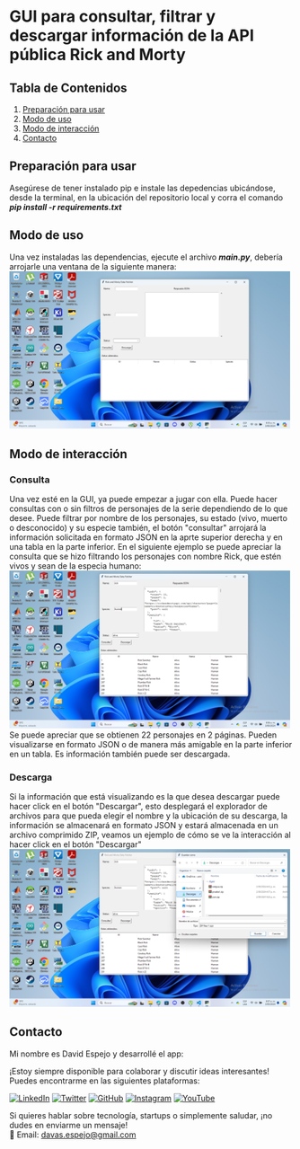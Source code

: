 # GUI para consultar, filtrar y descargar información de la API pública Rick and Morty
## Tabla de Contenidos

1. [Preparación para usar](#Preparación)
2. [Modo de uso](#Uso)
3. [Modo de interacción](#Interacción)
6. [Contacto](#Contacto)
## Preparación para usar
Asegúrese de tener instalado pip e instale las depedencias ubicándose, desde la terminal, en la ubicación del repositorio local y corra el comando ***pip install -r requirements.txt***

## Modo de uso
Una vez instaladas las dependencias, ejecute el archivo ***main.py***, debería arrojarle una ventana de la siguiente manera:
<img src="https://github.com/Davases22/Rick-Morty_API/blob/master/img/img_1.png" width="500"/>

## Modo de interacción
### Consulta
Una vez esté en la GUI, ya puede empezar a jugar con ella. Puede hacer consultas con o sin filtros de personajes de la serie dependiendo de lo que desee. Puede filtrar por nombre de los personajes, su estado (vivo, muerto o desconocido) y su especie también, el botón "consultar" arrojará la información solicitada en formato JSON en la aprte superior derecha y en una tabla en la parte inferior. En el siguiente ejemplo se puede apreciar la consulta que se hizo filtrando los personajes con nombre Rick, que estén vivos y sean de la especia humano:
<img src="https://github.com/Davases22/Rick-Morty_API/blob/master/img/img_2.png" width="500"/>
Se puede apreciar que se obtienen 22 personajes en 2 páginas. Pueden visualizarse en formato JSON o de manera más amigable en la parte inferior en un tabla. Es información también puede ser descargada.

### Descarga
Si la información que está visualizando es la que desea descargar puede hacer click en el botón "Descargar", esto desplegará el explorador de archivos para que pueda elegir el nombre y la ubicación de su descarga, la información se almacenará en formato JSON y estará almacenada en un archivo comprimido ZIP, veamos un ejemplo de cómo se ve la interacción al hacer click en el botón "Descargar"
<img src="https://github.com/Davases22/Rick-Morty_API/blob/master/img/img_3.png" width="500"/>

## Contacto
Mi nombre es David Espejo y desarrollé el app:

¡Estoy siempre disponible para colaborar y discutir ideas interesantes! Puedes encontrarme en las siguientes plataformas:

[![LinkedIn](https://img.shields.io/badge/-LinkedIn-blue?style=flat&logo=Linkedin&logoColor=white)](https://www.linkedin.com/in/david-alejandro-espejo-garcia-298808216/) 
[![Twitter](https://img.shields.io/badge/-Twitter-1DA1F2?style=flat&logo=twitter&logoColor=white)](https://x.com/DavidEs91503087)
[![GitHub](https://img.shields.io/badge/-GitHub-181717?style=flat&logo=github&logoColor=white)](https://github.com/Davases22)
[![Instagram](https://img.shields.io/badge/-Instagram-E4405F?style=flat&logo=instagram&logoColor=white)](https://www.instagram.com/davases22/)
[![YouTube](https://img.shields.io/badge/-YouTube-FF0000?style=flat&logo=youtube&logoColor=white)](https://www.youtube.com/@davasplayg2802)


Si quieres hablar sobre tecnología, startups o simplemente saludar, ¡no dudes en enviarme un mensaje!  
📧 Email: [davas.espejo@gmail.com](mailto:davas.espejo@gmail.com)

